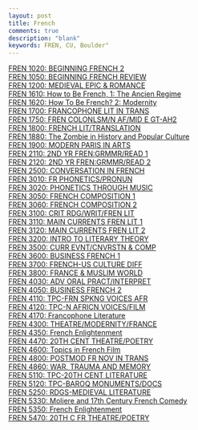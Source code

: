 ```yaml
---
layout: post
title: French
comments: true
description: "blank"
keywords: FREN, CU, Boulder"
---
```

<body>
	<div><a href="../pages/FREN-1020">FREN 1020: BEGINNING FRENCH 2</a></div>
	<div><a href="../pages/FREN-1050">FREN 1050: BEGINNING FRENCH REVIEW</a></div>
	<div><a href="../pages/FREN-1200">FREN 1200: MEDIEVAL EPIC & ROMANCE</a></div>
	<div><a href="../pages/FREN-1610">FREN 1610: How to Be French, 1: The Ancien Regime</a></div>
	<div><a href="../pages/FREN-1620">FREN 1620: How To Be French? 2: Modernity</a></div>
	<div><a href="../pages/FREN-1700">FREN 1700: FRANCOPHONE LIT IN TRANS</a></div>
	<div><a href="../pages/FREN-1750">FREN 1750: FREN COLONLSM/N AF/MID E GT-AH2</a></div>
	<div><a href="../pages/FREN-1800">FREN 1800: FRENCH LIT/TRANSLATION</a></div>
	<div><a href="../pages/FREN-1880">FREN 1880: The Zombie in History and Popular Culture</a></div>
	<div><a href="../pages/FREN-1900">FREN 1900: MODERN PARIS IN ARTS</a></div>
	<div><a href="../pages/FREN-2110">FREN 2110: 2ND YR FREN:GRMMR/READ 1</a></div>
	<div><a href="../pages/FREN-2120">FREN 2120: 2ND YR FREN:GRMMR/READ 2</a></div>
	<div><a href="../pages/FREN-2500">FREN 2500: CONVERSATION IN FRENCH</a></div>
	<div><a href="../pages/FREN-3010">FREN 3010: FR PHONETICS/PRONUN</a></div>
	<div><a href="../pages/FREN-3020">FREN 3020: PHONETICS THROUGH MUSIC</a></div>
	<div><a href="../pages/FREN-3050">FREN 3050: FRENCH COMPOSITION 1</a></div>
	<div><a href="../pages/FREN-3060">FREN 3060: FRENCH COMPOSITION 2</a></div>
	<div><a href="../pages/FREN-3100">FREN 3100: CRIT RDG/WRIT/FREN LIT</a></div>
	<div><a href="../pages/FREN-3110">FREN 3110: MAIN CURRENTS FREN LIT 1</a></div>
	<div><a href="../pages/FREN-3120">FREN 3120: MAIN CURRENTS FREN LIT 2</a></div>
	<div><a href="../pages/FREN-3200">FREN 3200: INTRO TO LITERARY THEORY</a></div>
	<div><a href="../pages/FREN-3500">FREN 3500: CURR EVNT/CNVRSTN & COMP</a></div>
	<div><a href="../pages/FREN-3600">FREN 3600: BUSINESS FRENCH 1</a></div>
	<div><a href="../pages/FREN-3700">FREN 3700: FRENCH-US CULTURE DIFF</a></div>
	<div><a href="../pages/FREN-3800">FREN 3800: FRANCE & MUSLIM WORLD</a></div>
	<div><a href="../pages/FREN-4030">FREN 4030: ADV ORAL PRACT/INTERPRET</a></div>
	<div><a href="../pages/FREN-4050">FREN 4050: BUSINESS FRENCH 2</a></div>
	<div><a href="../pages/FREN-4110">FREN 4110: TPC-FRN SPKNG VOICES AFR</a></div>
	<div><a href="../pages/FREN-4120">FREN 4120: TPC-N AFRICN VOICES/FILM</a></div>
	<div><a href="../pages/FREN-4170">FREN 4170: Francophone Literature</a></div>
	<div><a href="../pages/FREN-4300">FREN 4300: THEATRE/MODERNITY/FRANCE</a></div>
	<div><a href="../pages/FREN-4350">FREN 4350: French Enlightenment</a></div>
	<div><a href="../pages/FREN-4470">FREN 4470: 20TH CENT THEATRE/POETRY</a></div>
	<div><a href="../pages/FREN-4600">FREN 4600: Topics in French Film</a></div>
	<div><a href="../pages/FREN-4800">FREN 4800: POSTMOD FR NOV IN TRANS</a></div>
	<div><a href="../pages/FREN-4860">FREN 4860: WAR, TRAUMA AND MEMORY</a></div>
	<div><a href="../pages/FREN-5110">FREN 5110: TPC-20TH CENT LITERATURE</a></div>
	<div><a href="../pages/FREN-5120">FREN 5120: TPC-BAROQ MONUMENTS/DOCS</a></div>
	<div><a href="../pages/FREN-5250">FREN 5250: RDGS-MEDIEVAL LITERATURE</a></div>
	<div><a href="../pages/FREN-5330">FREN 5330: Moliere and 17th Century French Comedy</a></div>
	<div><a href="../pages/FREN-5350">FREN 5350: French Enlightenment</a></div>
	<div><a href="../pages/FREN-5470">FREN 5470: 20TH C FR THEATRE/POETRY</a></div>
</body>